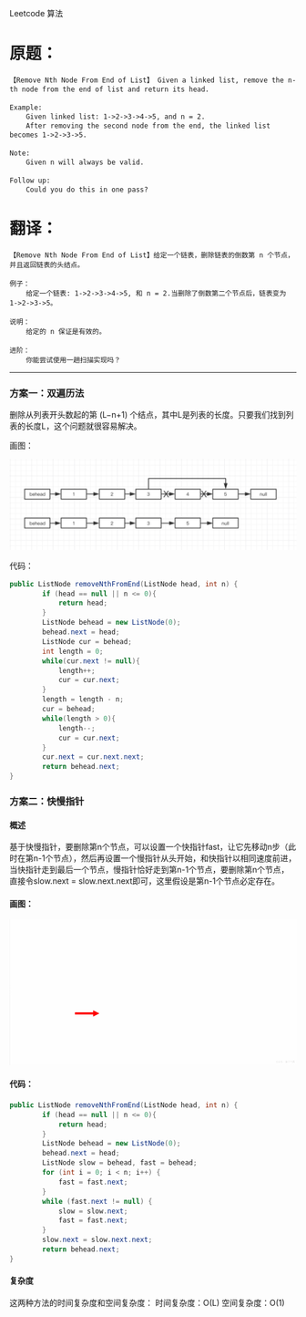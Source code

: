 Leetcode 算法


# 原题： 

	【Remove Nth Node From End of List】 Given a linked list, remove the n-th node from the end of list and return its head.
	
	Example:
		Given linked list: 1->2->3->4->5, and n = 2.
		After removing the second node from the end, the linked list becomes 1->2->3->5.
	
	Note:
		Given n will always be valid.
	
	Follow up:
		Could you do this in one pass?



# 翻译：

	
	【Remove Nth Node From End of List】给定一个链表，删除链表的倒数第 n 个节点，并且返回链表的头结点。
		
	例子：
		给定一个链表: 1->2->3->4->5, 和 n = 2.当删除了倒数第二个节点后，链表变为 1->2->3->5。
	
	说明：
		给定的 n 保证是有效的。
	
	进阶：
		你能尝试使用一趟扫描实现吗？


-------------------------
### 方案一：双遍历法
删除从列表开头数起的第 (L−n+1) 个结点，其中L是列表的长度。只要我们找到列表的长度L，这个问题就很容易解决。

画图：
  
  ![](../../res/Leetcode24/1.jpg)

代码：

```java   
public ListNode removeNthFromEnd(ListNode head, int n) {
        if (head == null || n <= 0){
            return head;
        }
        ListNode behead = new ListNode(0);
        behead.next = head;
        ListNode cur = behead;
        int length = 0;
        while(cur.next != null){
            length++;
            cur = cur.next;
        }
        length = length - n; 
        cur = behead;
        while(length > 0){
            length--;
            cur = cur.next;
        }
        cur.next = cur.next.next;
        return behead.next;
}

```  
 
### 方案二：快慢指针
#### 概述
基于快慢指针，要删除第n个节点，可以设置一个快指针fast，让它先移动n步（此时在第n-1个节点），然后再设置一个慢指针从头开始，和快指针以相同速度前进，当快指针走到最后一个节点，慢指针恰好走到第n-1个节点，要删除第n个节点，直接令slow.next = slow.next.next即可，这里假设是第n-1个节点必定存在。
#### 画图：
  ![](../../res/Leetcode24/2.gif)
#### 代码：

```java   
public ListNode removeNthFromEnd(ListNode head, int n) {
        if (head == null || n <= 0){
            return head;
        }
        ListNode behead = new ListNode(0);
        behead.next = head;
        ListNode slow = behead, fast = behead;
        for (int i = 0; i < n; i++) {
            fast = fast.next;
        }
        while (fast.next != null) {
            slow = slow.next;
            fast = fast.next;
        }
        slow.next = slow.next.next;
        return behead.next;
}
```   


#### 复杂度 
这两种方法的时间复杂度和空间复杂度：
时间复杂度：O(L)
空间复杂度：O(1)
